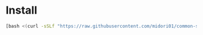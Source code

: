 # Install
```bash
[bash <(curl -sSLf "https://raw.githubusercontent.com/midori01/common-scripts/main/besttrace/install.sh")
```
